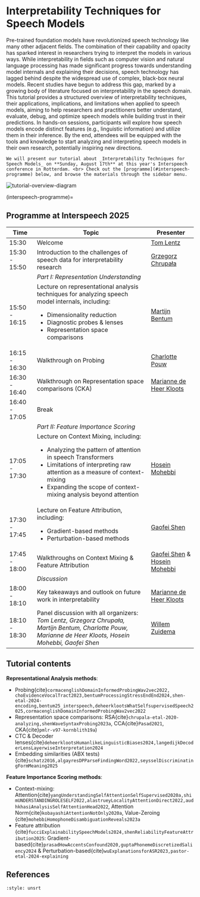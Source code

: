 <head><meta property="og:image" content="https://raw.githubusercontent.com/interpretingdl/speech-interpretability-tutorial/refs/heads/main/book/images/tutorial-overview.png"></head>

# Interpretability Techniques for Speech Models

Pre-trained foundation models have revolutionized speech technology like many other adjacent fields. The combination of their capability and opacity has sparked interest in researchers trying to interpret the models in various ways. While interpretability in fields such as computer vision and natural language processing has made significant progress towards understanding model internals and explaining their decisions, speech technology has lagged behind despite the widespread use of complex, black-box neural models. Recent studies have begun to address this gap, marked by a growing body of literature focused on interpretability in the speech domain. This tutorial provides a structured overview of interpretability techniques, their applications, implications, and limitations when applied to speech models, aiming to help researchers and practitioners better understand, evaluate, debug, and optimize speech models while building trust in their predictions. In hands-on sessions, participants will explore how speech models encode distinct features (e.g., linguistic information) and utilize them in their inference. By the end, attendees will be equipped with the tools and knowledge to start analyzing and interpreting speech models in their own research, potentially inspiring new directions.

```{note} 
We will present our tutorial about _Interpretability Techniques for Speech Models_ on **Sunday, August 17th** at this year's Interspeech conference in Rotterdam. <br> Check out the [programme](#interspeech-programme) below, and browse the materials through the sidebar menu.
```

![tutorial-overview-diagram](images/tutorial-overview.png)

(interspeech-programme)=
## Programme at Interspeech 2025

| **Time**      | **Topic**                                                                                                                                                                                                                                                                       | **Presenter**                                                                              |
| ------------- | ------------------------------------------------------------------------------------------------------------------------------------------------------------------------------------------------------------------------------------------------------------------------------- | ------------------------------------------------------------------------------------------ |
| 15:30         | Welcome                                                                                                                                                                                                                                                                         | [Tom Lentz](https://www.tilburguniversity.edu/staff/t-o-lentz)                             |
| 15:30 - 15:50 | Introduction to the challenges of speech data for interpretability research                                                                                                                                                                                                     | [Grzegorz Chrupała](https://grzegorz.chrupala.me/)                                         |
|               | _Part I: Representation Understanding_                                                                                                                                                                                                                                          |                                                                                            |
| 15:50 - 16:15 | Lecture on representational analysis techniques for analyzing speech model internals, including: <br> <ul><li>Dimensionality reduction</li><li>Diagnostic probes & lenses</li><li>Representation space comparisons</li></ul>                                                    | [Martijn Bentum](https://www.ru.nl/personen/bentum-m)                                      |
| 16:15 - 16:30 | Walkthrough on Probing                                                                                                                                                                                                                                                          | [Charlotte Pouw](https://www.illc.uva.nl/People/Table/person/5440/Charlotte-Pouw)          |
| 16:30 - 16:40 | Walkthrough on Representation space comparisons (CKA)                                                                                                                                                                                                                           | [Marianne de Heer Kloots](https://mdhk.net/)                                               |
| 16:40 - 17:05 | Break                                                                                                                                                                                                                                                                           |                                                                                            |
|               | _Part II: Feature Importance Scoring_                                                                                                                                                                                                                                           |                                                                                            |
| 17:05 - 17:30 | Lecture on Context Mixing, including: <br> <ul><li>Analyzing the pattern of attention in speech Transformers</li><li>Limitations of interpreting raw attention as a measure of context-mixing</li><li>Expanding the scope of context-mixing analysis beyond attention</li></ul> | [Hosein Mohebbi](https://hmohebbi.github.io/)                                              |
| 17:30 - 17:45 | Lecture on Feature Attribution, including: <br> <ul><li>Gradient-based methods</li><li>Perturbation-based methods</li></ul>                                                                                                                                                     | [Gaofei Shen](https://www.gaofeishen.com/)                                                 |
| 17:45 - 18:00 | Walkthroughs on Context Mixing & Feature Attribution                                                                                                                                                                                                                            | [Gaofei Shen](https://www.gaofeishen.com/) & [Hosein Mohebbi](https://hmohebbi.github.io/) |
|               | _Discussion_                                                                                                                                                                                                                                                                    |                                                                                            |
| 18:00 - 18:10 | Key takeaways and outlook on future work in interpretability                                                                                                                                                                                                                    | [Marianne de Heer Kloots](https://mdhk.net/)                                               |
| 18:10 - 18:30 | Panel discussion with all organizers: <br> _Tom Lentz, Grzegorz Chrupała,  Martijn Bentum, Charlotte Pouw, Marianne de Heer Kloots, Hosein Mohebbi, Gaofei Shen_                                                                                                                | [Willem Zuidema](https://staff.fnwi.uva.nl/w.zuidema/)                                     |

## Tutorial contents

**Representational Analysis methods**: 
- Probing{cite}`cormacenglishDomainInformedProbingWav2vec2022, choEvidenceVocalTract2023,bentumProcessingStressEndEnd2024,shen-etal-2024-encoding,bentum25_interspeech,deheerklootsWhatSelfsupervisedSpeech2025,cormacenglishDomainInformedProbingWav2vec2022`
- Representation space comparisons: RSA{cite}`chrupala-etal-2020-analyzing,shenWaveSyntaxProbing2023a`, CCA{cite}`Pasad2021`, CKA{cite}`pmlr-v97-kornblith19a`)
- CTC & Decoder lenses{cite}`deheerklootsHumanlikeLinguisticBiases2024,langedijkDecoderLensLayerwiseInterpretation2024` 
- Embedding similarities (ABX tests){cite}`schatz2016,algayresDPParseFindingWord2022,seysselDiscriminatingFormMeaning2025` 

**Feature Importance Scoring methods**: 
- Context-mixing: Attention{cite}`yangUnderstandingSelfAttentionSelfSupervised2020a,shimUNDERSTANDINGROLESELF2022,alastrueyLocalityAttentionDirect2022,audhkhasiAnalysisSelfAttentionHead2022`, Attention Norm{cite}`kobayashiAttentionNotOnly2020a`, Value-Zeroing {cite}`mohebbiHomophoneDisambiguationReveals2023a`
- Feature attribution {cite}`fucciExplainabilitySpeechModels2024,shenReliabilityFeatureAttribution2025`: Gradient-based{cite}`prasadHowAccentsConfound2020,guptaPhonemeDiscretizedSaliency2024` & Perturbation-based{cite}`wuExplanationsforASR2023,pastor-etal-2024-explaining`

## References

```{bibliography}
:style: unsrt
```
<div>